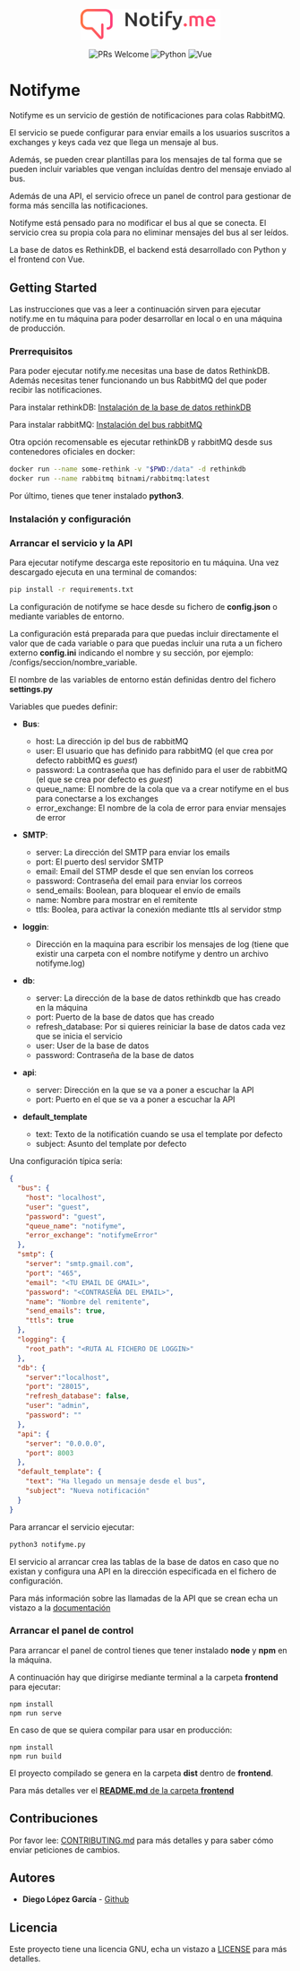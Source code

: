 <p align="center"><img width="250" src="./logo.png" alt="Notifyme logo"></p>

<p align="center">
  <img src="https://img.shields.io/badge/PRs-welcome-brightgreen.svg?style=flat-square" alt="PRs Welcome">
  <img src="https://img.shields.io/badge/python-v3-3776AB?logo=python" alt="Python">
  <img src="https://img.shields.io/badge/Vue-v3-4FC08D?logo=vue.js" alt="Vue">
</p>

# Notifyme

Notifyme es un servicio de gestión de notificaciones para colas RabbitMQ.

El servicio se puede configurar para enviar emails a los usuarios suscritos a exchanges y keys cada vez que llega un mensaje al bus. 

Además, se pueden crear plantillas para los mensajes de tal forma que se pueden incluir variables que vengan incluídas dentro del mensaje enviado al bus.

Además de una API, el servicio ofrece un panel de control para gestionar de forma más sencilla las notificaciones.

Notifyme está pensado para no modificar el bus al que se conecta. El servicio crea su propia cola para no eliminar mensajes del bus al ser leídos.

La base de datos es RethinkDB, el backend está desarrollado con Python y el frontend con Vue.

## Getting Started

Las instrucciones que vas a leer a continuación sirven para ejecutar notify.me en tu máquina para poder desarrollar en local o en una máquina de producción.

### Prerrequisitos

Para poder ejecutar notify.me necesitas una base de datos RethinkDB. Además necesitas tener funcionando un bus RabbitMQ del que poder recibir las notificaciones. 

Para instalar rethinkDB:
[Instalación de la base de datos rethinkDB](https://rethinkdb.com/docs/install/)

Para instalar rabbitMQ:
[Instalación del bus rabbitMQ](https://www.rabbitmq.com/download.html)

Otra opción recomensable es ejecutar rethinkDB y rabbitMQ desde sus contenedores oficiales en docker:

```bash
docker run --name some-rethink -v "$PWD:/data" -d rethinkdb
docker run --name rabbitmq bitnami/rabbitmq:latest
```

Por último, tienes que tener instalado **python3**.

### Instalación y configuración

### Arrancar el servicio y la API

Para ejecutar notifyme descarga este repositorio en tu máquina. Una vez descargado ejecuta en una terminal de comandos:

```bash
pip install -r requirements.txt
```

La configuración de notifyme se hace desde su fichero de **config.json** o mediante variables de entorno. 

La configuración está preparada para que puedas incluir directamente el valor que de cada variable o para que puedas incluir una ruta a un fichero externo **config.ini** indicando el nombre y su sección, por ejemplo: /configs/seccion/nombre_variable.

El nombre de las variables de entorno están definidas dentro del fichero **settings.py**

Variables que puedes definir:

- **Bus**:
    - host: La dirección ip del bus de rabbitMQ
    - user: El usuario que has definido para rabbitMQ (el que crea por defecto rabbitMQ es *guest*)
    - password: La contraseña que has definido para el user de rabbitMQ (el que se crea por defecto es *guest*)
    - queue_name: El nombre de la cola que va a crear notifyme en el bus para conectarse a los exchanges
    - error_exchange: El nombre de la cola de error para enviar mensajes de error

- **SMTP**:
    - server: La dirección del SMTP para enviar los emails
    - port: El puerto desl servidor SMTP
    - email: Email del STMP desde el que sen envían los correos
    - password: Contraseña del email para enviar los correos
    - send_emails: Boolean, para bloquear el envío de emails
    - name: Nombre para mostrar en el remitente 
    - ttls: Boolea, para activar la conexión mediante ttls al servidor stmp 

- **loggin**:
    - Dirección en la maquina para escribir los mensajes de log (tiene que existir una carpeta con el nombre notifyme y dentro un archivo notifyme.log)

- **db**:
    - server: La dirección de la base de datos rethinkdb que has creado en la máquina
    - port: Puerto de la base de datos que has creado
    - refresh_database: Por si quieres reiniciar la base de datos cada vez que se inicia el servicio
    - user: User de la base de datos
    - password: Contraseña de la base de datos

- **api**:
    - server: Dirección en la que se va a poner a escuchar la API
    - port: Puerto en el que se va a poner a escuchar la API

- **default_template**
    - text: Texto de la notificatión cuando se usa el template por defecto
    - subject: Asunto del template por defecto

Una configuración típica sería:

```json
{
  "bus": {
    "host": "localhost",
    "user": "guest",
    "password": "guest",
    "queue_name": "notifyme",
    "error_exchange": "notifymeError"
  },
  "smtp": {
    "server": "smtp.gmail.com",
    "port": "465",
    "email": "<TU EMAIL DE GMAIL>",
    "password": "<CONTRASEÑA DEL EMAIL>",
    "name": "Nombre del remitente",
    "send_emails": true,
    "ttls": true
  },
  "logging": {
    "root_path": "<RUTA AL FICHERO DE LOGGIN>"
  },
  "db": {
    "server":"localhost",
    "port": "28015",
    "refresh_database": false,
    "user": "admin",
    "password": ""
  },
  "api": {
    "server": "0.0.0.0",
    "port": 8003
  },
  "default_template": {
    "text": "Ha llegado un mensaje desde el bus",
    "subject": "Nueva notificación"
  }
}
```

Para arrancar el servicio ejecutar:

```bash
python3 notifyme.py
```

El servicio al arrancar crea las tablas de la base de datos en caso que no existan y configura una API en la dirección especificada en el fichero de configuración.

Para más información sobre las llamadas de la API que se crean echa un vistazo a la [documentación](https://etsfactory.github.io/notify.me)

### Arrancar el panel de control

Para arrancar el panel de control tienes que tener instalado **node** y **npm** en la máquina.

A continuación hay que dirigirse mediante terminal a la carpeta **frontend** para ejecutar:

```
npm install
npm run serve
```

En caso de que se quiera compilar para usar en producción:

```
npm install
npm run build
```

El proyecto compilado se genera en la carpeta **dist** dentro de **frontend**.

Para más detalles ver el [**README.md** de la carpeta **frontend**](/frontend/README.md)

## Contribuciones

Por favor lee: [CONTRIBUTING.md](CONTRIBUTING.md) para más detalles y para saber cómo enviar peticiones de cambios.

## Autores

* **Diego López García** - [Github](https://github.com/Frostqui)

## Licencia

Este proyecto tiene una licencia GNU, echa un vistazo a [LICENSE](LICENSE) para más detalles.
